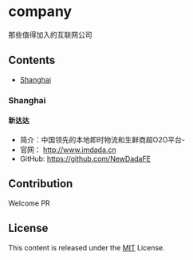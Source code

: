 # company
那些值得加入的互联网公司

## Contents
- [Shanghai](#shanghai)

### Shanghai
#### 新达达
- 简介：中国领先的本地即时物流和生鲜商超O2O平台-
- 官网： http://www.imdada.cn
- GitHub: https://github.com/NewDadaFE

## Contribution
Welcome PR

## License

This content is released under the [MIT](http://opensource.org/licenses/MIT) License.
